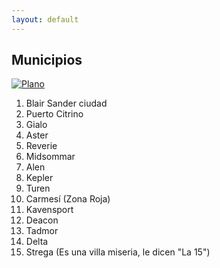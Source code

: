 ```yaml
---
layout: default
---
```


<h2>Municipios</h2>

[![Plano](https://www.dropbox.com/scl/fi/vwtcvif2zzn2vyr7y0b2c/bs.jpg?rlkey=tvdeu0hl6xf36vpsri9jfn9cu&raw=1 'Ciudad BS')](https://www.dropbox.com/scl/fi/bbrpkgww6m8qfmcbku12d/bs.gif?rlkey=v6em3ubt0lsjbv3owip973qoq&raw=1)

1. Blair Sander ciudad
1. Puerto Citrino
1. Gialo
1. Aster
1. Reverie
1. Midsommar
1. Alen
1. Kepler
1. Turen
1. Carmesí (Zona Roja)
1. Kavensport
1. Deacon
1. Tadmor	
1. Delta
1. Strega (Es una villa miseria,
le dicen "La 15")
